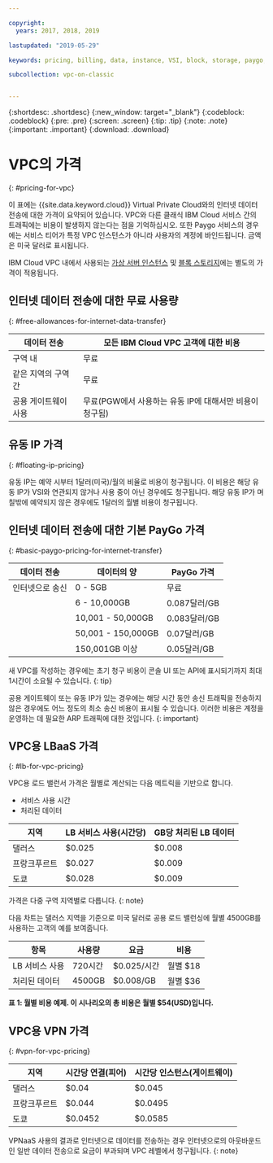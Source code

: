 ```yaml
---

copyright:
  years: 2017, 2018, 2019

lastupdated: "2019-05-29"

keywords: pricing, billing, data, instance, VSI, block, storage, paygo, transfer, floating, server, VPC, allowance, gateway, egress, minimal charges, ARP, traffic

subcollection: vpc-on-classic


---
```


{:shortdesc: .shortdesc}
{:new_window: target="_blank"}
{:codeblock: .codeblock}
{:pre: .pre}
{:screen: .screen}
{:tip: .tip}
{:note: .note}
{:important: .important}
{:download: .download}


# VPC의 가격
{: #pricing-for-vpc}

이 표에는 {{site.data.keyword.cloud}} Virtual Private Cloud와의 인터넷 데이터 전송에 대한 가격이 요약되어 있습니다. VPC와 다른 클래식 IBM Cloud 서비스 간의 트래픽에는 비용이 발생하지 않는다는 점을 기억하십시오. 또한 Paygo 서비스의 경우에는 서비스 티어가 특정 VPC 인스턴스가 아니라 사용자의 계정에 바인드됩니다. 금액은 미국 달러로 표시됩니다.

IBM Cloud VPC 내에서 사용되는 [가상 서버 인스턴스](/docs/vpc-on-classic?topic=vpc-on-classic-pricing-for-virtual-servers-for-vpc) 및 [블록 스토리지](/docs/vpc-on-classic?topic=vpc-on-classic-block-storage-pricing)에는 별도의 가격이 적용됩니다. 

## 인터넷 데이터 전송에 대한 무료 사용량
{: #free-allowances-for-internet-data-transfer}

| 데이터 전송 | 모든 IBM Cloud VPC 고객에 대한 비용 |
|---------------|------------------|
| 구역 내 | 무료 |
| 같은 지역의 구역 간 | 무료 |
| 공용 게이트웨이 사용 | 무료(PGW에서 사용하는 유동 IP에 대해서만 비용이 청구됨) |

## 유동 IP 가격
{: #floating-ip-pricing}

유동 IP는 예약 시부터 1달러(미국)/월의 비율로 비용이 청구됩니다. 이 비용은 해당 유동 IP가 VSI와 연관되지 않거나 사용 중이 아닌 경우에도 청구됩니다. 해당 유동 IP가 며칠밖에 예약되지 않은 경우에도 1달러의 월별 비용이 청구됩니다.

## 인터넷 데이터 전송에 대한 기본 PayGo 가격
{: #basic-paygo-pricing-for-internet-transfer}

| 데이터 전송 | 데이터의 양 | PayGo 가격 |
|-----------|-----------|------------------|
| 인터넷으로 송신 | 0 - 5GB | 무료 |
|  | 6 - 10,000GB | 0.087달러/GB |
|  | 10,001 - 50,000GB | 0.083달러/GB |
|  | 50,001 - 150,000GB | 0.07달러/GB |
|  | 150,001GB 이상 | 0.05달러/GB |


새 VPC를 작성하는 경우에는 초기 청구 비용이 콘솔 UI 또는 API에 표시되기까지 최대 1시간이 소요될 수 있습니다.
{: tip}

공용 게이트웨이 또는 유동 IP가 있는 경우에는 해당 시간 동안 송신 트래픽을 전송하지 않은 경우에도 어느 정도의 최소 송신 비용이 표시될 수 있습니다. 이러한 비용은 계정을 운영하는 데 필요한 ARP 트래픽에 대한 것입니다.
{: important}

## VPC용 LBaaS 가격
{: #lb-for-vpc-pricing}

VPC용 로드 밸런서 가격은 월별로 계산되는 다음 메트릭을 기반으로 합니다.
* 서비스 사용 시간
*  처리된 데이터 


| 지역 | LB 서비스 사용(시간당) | GB당 처리된 LB 데이터 |
|------------|--------------------------|-------------------------|
| 댈러스 | $0.025 | $0.008 |
| 프랑크푸르트 | $0.027 | $0.009 |
| 도쿄 | $0.028 | $0.009 |

가격은 다중 구역 지역별로 다릅니다.
{: note}

다음 차트는 댈러스 지역을 기준으로 미국 달러로 공용 로드 밸런싱에 월별 4500GB를 사용하는 고객의 예를 보여줍니다.

| 항목 | 사용량 | 요금 | 비용 |
|---------|--------|---------|---------|          
| LB 서비스 사용 | 720시간 | $0.025/시간 | 월별 $18 |
| 처리된 데이터 | 4500GB | $0.008/GB | 월별 $36 |

**표 1: 월별 비용 예제. 이 시나리오의 총 비용은 월별 $54(USD)입니다.**


## VPC용 VPN 가격
{: #vpn-for-vpc-pricing}

| 지역 | 시간당 연결(피어) | 시간당 인스턴스(게이트웨이) |
|------------|--------------------------|-------------------------|
| 댈러스 | $0.04 | $0.045 |
| 프랑크푸르트 | $0.044 | $0.0495 |
| 도쿄 | $0.0452 | $0.0585 |

VPNaaS 사용의 결과로 인터넷으로 데이터를 전송하는 경우 인터넷으로의 아웃바운드인 일반 데이터 전송으로 요금이 부과되며 VPC 레벨에서 청구됩니다.
{: note}
